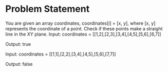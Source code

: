 # Problem Statement

You are given an array coordinates, coordinates[i] = [x, y], where [x, y] represents the coordinate of a point. 
Check if these points make a straight line in the XY plane.
Input: coordinates = [[1,2],[2,3],[3,4],[4,5],[5,6],[6,7]]

Output: true

Input: coordinates = [[1,1],[2,2],[3,4],[4,5],[5,6],[7,7]]

Output: false
